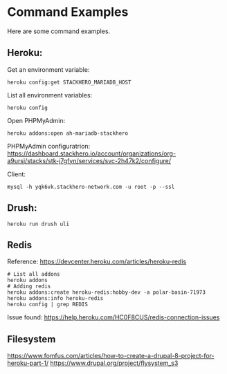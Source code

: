 # Command Examples
Here are some command examples.

## Heroku:
Get an environment variable:
```
heroku config:get STACKHERO_MARIADB_HOST
```
List all environment variables:
```
heroku config
```
Open PHPMyAdmin:
```
heroku addons:open ah-mariadb-stackhero
```

PHPMyAdmin configuratrion: https://dashboard.stackhero.io/account/organizations/org-a9ursj/stacks/stk-j7gfyn/services/svc-2h47k2/configure/

Client:
```
mysql -h yqk6vk.stackhero-network.com -u root -p --ssl
```

## Drush:
```
heroku run drush uli
```

## Redis
Reference: https://devcenter.heroku.com/articles/heroku-redis
```
# List all addons
heroku addons
# Adding redis
heroku addons:create heroku-redis:hobby-dev -a polar-basin-71973
heroku addons:info heroku-redis
heroku config | grep REDIS
```
Issue found: https://help.heroku.com/HC0F8CUS/redis-connection-issues

## Filesystem
https://www.fomfus.com/articles/how-to-create-a-drupal-8-project-for-heroku-part-1/
https://www.drupal.org/project/flysystem_s3

